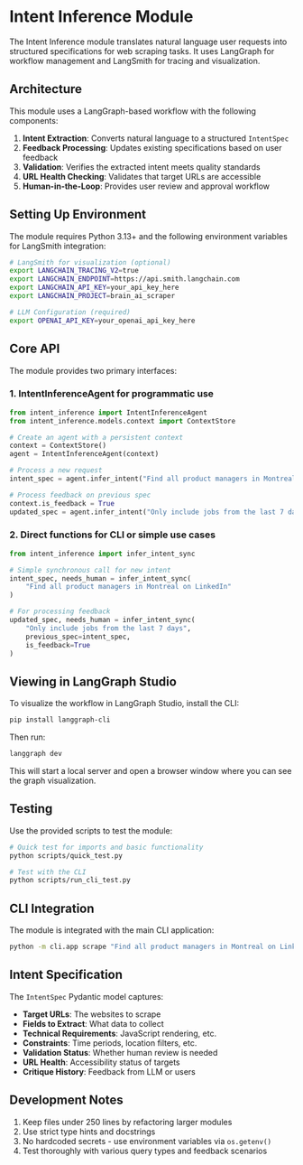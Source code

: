 # Intent Inference Module

The Intent Inference module translates natural language user requests into structured specifications for web scraping tasks. It uses LangGraph for workflow management and LangSmith for tracing and visualization.

## Architecture

This module uses a LangGraph-based workflow with the following components:

1. **Intent Extraction**: Converts natural language to a structured `IntentSpec`
2. **Feedback Processing**: Updates existing specifications based on user feedback
3. **Validation**: Verifies the extracted intent meets quality standards
4. **URL Health Checking**: Validates that target URLs are accessible
5. **Human-in-the-Loop**: Provides user review and approval workflow

## Setting Up Environment

The module requires Python 3.13+ and the following environment variables for LangSmith integration:

```bash
# LangSmith for visualization (optional)
export LANGCHAIN_TRACING_V2=true
export LANGCHAIN_ENDPOINT=https://api.smith.langchain.com
export LANGCHAIN_API_KEY=your_api_key_here
export LANGCHAIN_PROJECT=brain_ai_scraper

# LLM Configuration (required)
export OPENAI_API_KEY=your_openai_api_key_here
```

## Core API

The module provides two primary interfaces:

### 1. IntentInferenceAgent for programmatic use

```python
from intent_inference import IntentInferenceAgent
from intent_inference.models.context import ContextStore

# Create an agent with a persistent context
context = ContextStore()
agent = IntentInferenceAgent(context)

# Process a new request
intent_spec = agent.infer_intent("Find all product managers in Montreal on LinkedIn")

# Process feedback on previous spec
context.is_feedback = True
updated_spec = agent.infer_intent("Only include jobs from the last 7 days")
```

### 2. Direct functions for CLI or simple use cases

```python
from intent_inference import infer_intent_sync

# Simple synchronous call for new intent
intent_spec, needs_human = infer_intent_sync(
    "Find all product managers in Montreal on LinkedIn"
)

# For processing feedback
updated_spec, needs_human = infer_intent_sync(
    "Only include jobs from the last 7 days",
    previous_spec=intent_spec,
    is_feedback=True
)
```

## Viewing in LangGraph Studio

To visualize the workflow in LangGraph Studio, install the CLI:

```bash
pip install langgraph-cli
```

Then run:

```bash
langgraph dev
```

This will start a local server and open a browser window where you can see the graph visualization.

## Testing

Use the provided scripts to test the module:

```bash
# Quick test for imports and basic functionality
python scripts/quick_test.py

# Test with the CLI
python scripts/run_cli_test.py
```

## CLI Integration

The module is integrated with the main CLI application:

```bash
python -m cli.app scrape "Find all product managers in Montreal on LinkedIn"
```

## Intent Specification

The `IntentSpec` Pydantic model captures:

- **Target URLs**: The websites to scrape
- **Fields to Extract**: What data to collect
- **Technical Requirements**: JavaScript rendering, etc.
- **Constraints**: Time periods, location filters, etc.
- **Validation Status**: Whether human review is needed
- **URL Health**: Accessibility status of targets
- **Critique History**: Feedback from LLM or users

## Development Notes

1. Keep files under 250 lines by refactoring larger modules
2. Use strict type hints and docstrings
3. No hardcoded secrets - use environment variables via `os.getenv()`
4. Test thoroughly with various query types and feedback scenarios
